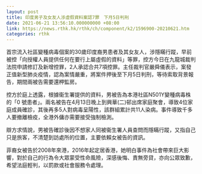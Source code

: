 ```yaml
---
layout: post
title: 印度男子及女友人涉虛假資料案認7罪　下月5日判刑
date: 2021-06-21 13:56:10.000000000 +08:00
link: https://news.rthk.hk/rthk/ch/component/k2/1596900-20210621.htm
categories: rthk
---
```


首宗流入社區變種病毒個案的30歲印度裔男患者及其女友人，涉隱瞞行蹤，早前被控「向授權人員提供任何在要行上屬虛假的資料」等罪，控方今日在九龍城裁判法院申請修訂及新增控罪，2人承認合共7項控罪。主任裁判官嚴舜儀表示，案發正值新型肺炎疫情，認為案情嚴重，將案件押後至下月5日判刑，等待索取背景報告，期間兩被告需要還柙監房。

控方於庭上透露，根據衞生署提供的資料，男被告為本港社區N501Y變種病毒株的「0 號患者」。兩名被告在4月13日晚上到興華(二)邨出席家庭聚會，導致4位家庭成員確診，其後再多5人對病毒呈陽性，該群組累計共11人染病。事件導致千多人要撤離檢疫，全港外傭亦需要接受強制檢測。

辯方求情說，男被告確診後因不想家人同被衞生署人員查問而隱瞞行蹤，又指自己只是旅客，不清楚到訪處所的位置，主要依賴女被告的資訊。

菲裔女被告於2008年來港，2016年起定居香港，她明白事件為社會帶來巨大影響，對於自己的行為令大眾蒙受性命風險，深感後悔、責無旁貸，亦向公眾致歉，希望法庭輕判，以罰款或社會服務令處理。
